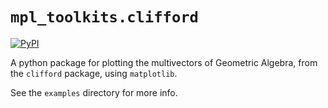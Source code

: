`mpl_toolkits.clifford`
=======================

[![PyPI](https://img.shields.io/pypi/v/mpl-toolkits.clifford)](https://pypi.org/project/mpl-toolkits.clifford)

A python package for plotting the multivectors of Geometric Algebra, from
the `clifford` package, using `matplotlib`.

See the `examples` directory for more info.
